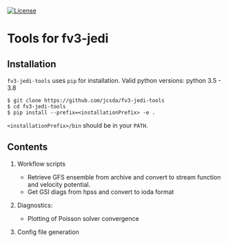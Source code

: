 [![License](https://img.shields.io/badge/License-Apache%202.0-blue.svg)](https://opensource.org/licenses/Apache-2.0)

# Tools for fv3-jedi 

## Installation
`fv3-jedi-tools` uses `pip` for installation.
Valid python versions: python 3.5 - 3.8
```
$ git clone https://github.com/jcsda/fv3-jedi-tools
$ cd fv3-jedi-tools
$ pip install --prefix=<installationPrefix> -e .
```
`<installationPrefix>/bin` should be in your `PATH`.


## Contents
1. Workflow scripts
	- Retrieve GFS ensemble from archive and convert to stream function and velocity potential.
	- Get GSI diags from hpss and convert to ioda format

2. Diagnostics:
	- Plotting of Poisson solver convergence

3. Config file generation
